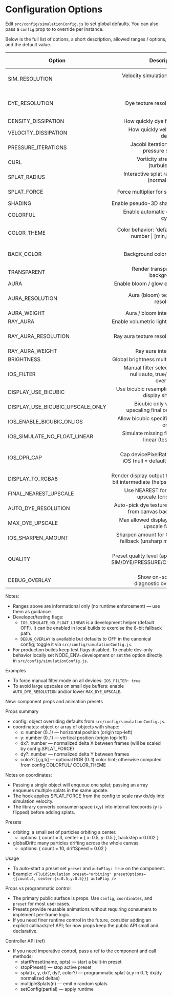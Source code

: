 # Configuration Options

Edit `src/config/simulationConfig.js` to set global defaults. You can also pass a `config` prop to <FluidSimulation /> to override per instance.

Below is the full list of options, a short description, allowed ranges / options, and the default value.

| Option | Description | Range / Options | Default |
|---|---:|---|---:|
| SIM_RESOLUTION | Velocity simulation grid size | 32 \| 64 \| 128 \| 256 | 256 |
| DYE_RESOLUTION | Dye texture resolution | 256 \| 512 \| 1024 \| 2048 | 2048 |
| DENSITY_DISSIPATION | How quickly dye fades | 0.0 .. 1.0 | 0.99 |
| VELOCITY_DISSIPATION | How quickly velocity decays | 0.0 .. 1.0 | 0.99 |
| PRESSURE_ITERATIONS | Jacobi iterations for pressure solve | ~8 .. 48 | 30 |
| CURL | Vorticity strength (turbulence) | 0 .. 50 | 1 |
| SPLAT_RADIUS | Interactive splat radius (normalized) | ~0.001 .. 0.03 | 0.005 |
| SPLAT_FORCE | Force multiplier for splats | 1000 .. 10000 | 3500 |
| SHADING | Enable pseudo-3D shading | boolean | true |
| COLORFUL | Enable automatic color cycling | boolean | true |
| COLOR_THEME | Color behavior: 'default' \| number \| [min,max] | 'default' \| 0..1 \| [min,max] | 'default' |
| BACK_COLOR | Background color RGB | object {r,g,b} 0..255 | { r:0, g:0, b:0 } |
| TRANSPARENT | Render transparent background | boolean | false |
| AURA | Enable bloom / glow effect | boolean | false |
| AURA_RESOLUTION | Aura (bloom) texture resolution | 64 \| 128 \| 196 \| 256 | 196 |
| AURA_WEIGHT | Aura / bloom intensity | 0.0 .. 8.0 | 2.5 |
| RAY_AURA | Enable volumetric light rays | boolean | false |
| RAY_AURA_RESOLUTION | Ray aura texture resolution | 64 \| 128 \| 196 \| 256 | 196 |
| RAY_AURA_WEIGHT | Ray aura intensity | 0.0 .. 1.0 | 0.5 |
| BRIGHTNESS | Global brightness multiplier | 0.5 .. 2.5 | 1.7 |
| IOS_FILTER | Manual filter selection: null=auto, true/false overrides | null \| true \| false | null |
| DISPLAY_USE_BICUBIC | Use bicubic resampling in display shader | boolean | true |
| DISPLAY_USE_BICUBIC_UPSCALE_ONLY | Bicubic only when upscaling final output | boolean | true |
| IOS_ENABLE_BICUBIC_ON_IOS | Allow bicubic specifically on iOS | boolean | true |
| IOS_SIMULATE_NO_FLOAT_LINEAR | Simulate missing float-linear (testing) | boolean | false |
| IOS_DPR_CAP | Cap devicePixelRatio on iOS (null = default cap) | null or number (e.g. 1, 1.5, 2) | null |
| DISPLAY_TO_RGBA8 | Render display output to 8-bit intermediate (helps iOS) | boolean | true |
| FINAL_NEAREST_UPSCALE | Use NEAREST for final upscale (crisper) | boolean | false |
| AUTO_DYE_RESOLUTION | Auto-pick dye texture size from canvas backing | boolean | true |
| MAX_DYE_UPSCALE | Max allowed display/dye upscale factor | >= 1.0 (typ. 2..4) | 3.0 |
| IOS_SHARPEN_AMOUNT | Sharpen amount for 8-bit fallback (unsharp mask) | 0.0 .. 1.0 | 0.18 |
| QUALITY | Preset quality level (applies SIM/DYE/PRESSURE/CURL) | 'low' \| 'medium' \| 'high' \| 'ultra' | 'medium' |
| DEBUG_OVERLAY | Show on-screen diagnostic overlay | boolean | ~true~ false |

Notes:
- Ranges above are informational only (no runtime enforcement) — use them as guidance.
- Developer/testing flags:
  - `IOS_SIMULATE_NO_FLOAT_LINEAR` is a development helper (default OFF). It can be enabled in local builds to exercise the 8-bit fallback path.
  - `DEBUG_OVERLAY` is available but defaults to OFF in the canonical config; toggle it via `src/config/simulationConfig.js`.
- For production builds keep test flags disabled. To enable dev-only behavior locally set NODE_ENV=development or set the option directly in `src/config/simulationConfig.js`.

Examples
- To force manual filter mode on all devices: `IOS_FILTER: true`
- To avoid large upscales on small dye buffers: enable `AUTO_DYE_RESOLUTION` and/or lower `MAX_DYE_UPSCALE`.

New: component props and animation presets

Props summary
- config: object overriding defaults from `src/config/simulationConfig.js`.
- coordinates: object or array of objects with shape:
  - x: number (0..1) — horizontal position (origin top-left)
  - y: number (0..1) — vertical position (origin top-left)
  - dx?: number — normalized delta X between frames (will be scaled by config.SPLAT_FORCE)
  - dy?: number — normalized delta Y between frames
  - color?: [r,g,b] — optional RGB (0..1) color hint; otherwise computed from config.COLORFUL/ COLOR_THEME

Notes on coordinates:
- Passing a single object will enqueue one splat; passing an array enqueues multiple splats in the same update.
- The hook applies SPLAT_FORCE from the config to scale raw dx/dy into simulation velocity.
- The library converts consumer-space (x,y) into internal texcoords (y is flipped) before adding splats.

Presets
- orbiting: a small set of particles orbiting a center.
  - options: { count = 3, center = { x: 0.5, y: 0.5 }, backstep = 0.002 }
- globalDrift: many particles drifting across the whole canvas.
  - options: { count = 10, driftSpeed = 0.02 }

Usage
- To auto-start a preset set `preset` and `autoPlay: true` on the component.
- Example: `<FluidSimulation preset="orbiting" presetOptions={{count:4, center:{x:0.5,y:0.5}}} autoPlay />`

Props vs programmatic control
- The primary public surface is props. Use `config`, `coordinates`, and `preset` for most use-cases.
- Presets provide reusable animations without requiring consumers to implement per-frame logic.
- If you need finer runtime control in the future, consider adding an explicit callback/ref API; for now props keep the public API small and declarative.

Controller API (ref)
- If you need imperative control, pass a ref to the component and call methods:
  - startPreset(name, opts) — start a built-in preset
  - stopPreset() — stop active preset
  - splat(x, y, dx?, dy?, color?) — programmatic splat (x,y in 0..1; dx/dy normalized deltas)
  - multipleSplats(n) — emit n random splats
  - setConfig(partial) — apply runtime